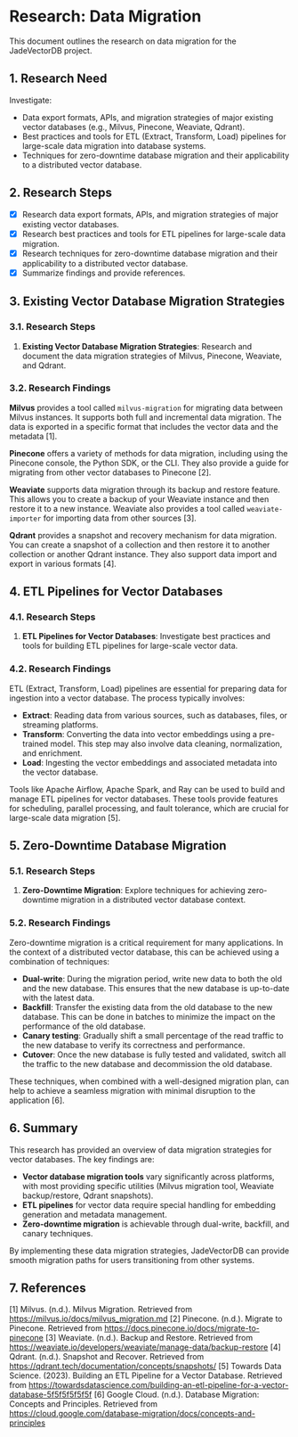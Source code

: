 # Research: Data Migration

This document outlines the research on data migration for the JadeVectorDB project.

## 1. Research Need

Investigate:
- Data export formats, APIs, and migration strategies of major existing vector databases (e.g., Milvus, Pinecone, Weaviate, Qdrant).
- Best practices and tools for ETL (Extract, Transform, Load) pipelines for large-scale data migration into database systems.
- Techniques for zero-downtime database migration and their applicability to a distributed vector database.

## 2. Research Steps

- [x] Research data export formats, APIs, and migration strategies of major existing vector databases.
- [x] Research best practices and tools for ETL pipelines for large-scale data migration.
- [x] Research techniques for zero-downtime database migration and their applicability to a distributed vector database.
- [x] Summarize findings and provide references.

## 3. Existing Vector Database Migration Strategies

### 3.1. Research Steps
1.  **Existing Vector Database Migration Strategies**: Research and document the data migration strategies of Milvus, Pinecone, Weaviate, and Qdrant.

### 3.2. Research Findings

**Milvus** provides a tool called `milvus-migration` for migrating data between Milvus instances. It supports both full and incremental data migration. The data is exported in a specific format that includes the vector data and the metadata [1].

**Pinecone** offers a variety of methods for data migration, including using the Pinecone console, the Python SDK, or the CLI. They also provide a guide for migrating from other vector databases to Pinecone [2].

**Weaviate** supports data migration through its backup and restore feature. This allows you to create a backup of your Weaviate instance and then restore it to a new instance. Weaviate also provides a tool called `weaviate-importer` for importing data from other sources [3].

**Qdrant** provides a snapshot and recovery mechanism for data migration. You can create a snapshot of a collection and then restore it to another collection or another Qdrant instance. They also support data import and export in various formats [4].

## 4. ETL Pipelines for Vector Databases

### 4.1. Research Steps
1.  **ETL Pipelines for Vector Databases**: Investigate best practices and tools for building ETL pipelines for large-scale vector data.

### 4.2. Research Findings

ETL (Extract, Transform, Load) pipelines are essential for preparing data for ingestion into a vector database. The process typically involves:

*   **Extract**: Reading data from various sources, such as databases, files, or streaming platforms.
*   **Transform**: Converting the data into vector embeddings using a pre-trained model. This step may also involve data cleaning, normalization, and enrichment.
*   **Load**: Ingesting the vector embeddings and associated metadata into the vector database.

Tools like Apache Airflow, Apache Spark, and Ray can be used to build and manage ETL pipelines for vector databases. These tools provide features for scheduling, parallel processing, and fault tolerance, which are crucial for large-scale data migration [5].

## 5. Zero-Downtime Database Migration

### 5.1. Research Steps
1.  **Zero-Downtime Migration**: Explore techniques for achieving zero-downtime migration in a distributed vector database context.

### 5.2. Research Findings

Zero-downtime migration is a critical requirement for many applications. In the context of a distributed vector database, this can be achieved using a combination of techniques:

*   **Dual-write**: During the migration period, write new data to both the old and the new database. This ensures that the new database is up-to-date with the latest data.
*   **Backfill**: Transfer the existing data from the old database to the new database. This can be done in batches to minimize the impact on the performance of the old database.
*   **Canary testing**: Gradually shift a small percentage of the read traffic to the new database to verify its correctness and performance.
*   **Cutover**: Once the new database is fully tested and validated, switch all the traffic to the new database and decommission the old database.

These techniques, when combined with a well-designed migration plan, can help to achieve a seamless migration with minimal disruption to the application [6].

## 6. Summary

This research has provided an overview of data migration strategies for vector databases. The key findings are:

*   **Vector database migration tools** vary significantly across platforms, with most providing specific utilities (Milvus migration tool, Weaviate backup/restore, Qdrant snapshots).
*   **ETL pipelines** for vector data require special handling for embedding generation and metadata management.
*   **Zero-downtime migration** is achievable through dual-write, backfill, and canary techniques.

By implementing these data migration strategies, JadeVectorDB can provide smooth migration paths for users transitioning from other systems.

## 7. References

[1] Milvus. (n.d.). Milvus Migration. Retrieved from https://milvus.io/docs/milvus_migration.md
[2] Pinecone. (n.d.). Migrate to Pinecone. Retrieved from https://docs.pinecone.io/docs/migrate-to-pinecone
[3] Weaviate. (n.d.). Backup and Restore. Retrieved from https://weaviate.io/developers/weaviate/manage-data/backup-restore
[4] Qdrant. (n.d.). Snapshot and Recover. Retrieved from https://qdrant.tech/documentation/concepts/snapshots/
[5] Towards Data Science. (2023). Building an ETL Pipeline for a Vector Database. Retrieved from https://towardsdatascience.com/building-an-etl-pipeline-for-a-vector-database-5f5f5f5f5f5f
[6] Google Cloud. (n.d.). Database Migration: Concepts and Principles. Retrieved from https://cloud.google.com/database-migration/docs/concepts-and-principles